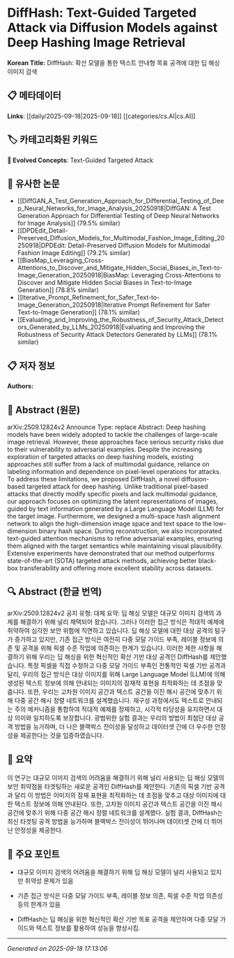 
# DiffHash: Text-Guided Targeted Attack via Diffusion Models against Deep Hashing Image Retrieval

**Korean Title:** DiffHash: 확산 모델을 통한 텍스트 안내형 목표 공격에 대한 딥 해싱 이미지 검색

## 📋 메타데이터

**Links**: [[daily/2025-09-18|2025-09-18]] [[categories/cs.AI|cs.AI]]

## 🏷️ 카테고리화된 키워드
**🚀 Evolved Concepts**: Text-Guided Targeted Attack

## 🔗 유사한 논문
- [[DiffGAN_A_Test_Generation_Approach_for_Differential_Testing_of_Deep_Neural_Networks_for_Image_Analysis_20250918|DiffGAN: A Test Generation Approach for Differential Testing of Deep Neural Networks for Image Analysis]] (79.5% similar)
- [[DPDEdit_Detail-Preserved_Diffusion_Models_for_Multimodal_Fashion_Image_Editing_20250918|DPDEdit: Detail-Preserved Diffusion Models for Multimodal Fashion Image Editing]] (79.2% similar)
- [[BiasMap_Leveraging_Cross-Attentions_to_Discover_and_Mitigate_Hidden_Social_Biases_in_Text-to-Image_Generation_20250918|BiasMap: Leveraging Cross-Attentions to Discover and Mitigate Hidden Social Biases in Text-to-Image Generation]] (78.8% similar)
- [[Iterative_Prompt_Refinement_for_Safer_Text-to-Image_Generation_20250918|Iterative Prompt Refinement for Safer Text-to-Image Generation]] (78.1% similar)
- [[Evaluating_and_Improving_the_Robustness_of_Security_Attack_Detectors_Generated_by_LLMs_20250918|Evaluating and Improving the Robustness of Security Attack Detectors Generated by LLMs]] (78.1% similar)

## 📋 저자 정보

**Authors:** 

## 📄 Abstract (원문)

arXiv:2509.12824v2 Announce Type: replace 
Abstract: Deep hashing models have been widely adopted to tackle the challenges of large-scale image retrieval. However, these approaches face serious security risks due to their vulnerability to adversarial examples. Despite the increasing exploration of targeted attacks on deep hashing models, existing approaches still suffer from a lack of multimodal guidance, reliance on labeling information and dependence on pixel-level operations for attacks. To address these limitations, we proposed DiffHash, a novel diffusion-based targeted attack for deep hashing. Unlike traditional pixel-based attacks that directly modify specific pixels and lack multimodal guidance, our approach focuses on optimizing the latent representations of images, guided by text information generated by a Large Language Model (LLM) for the target image. Furthermore, we designed a multi-space hash alignment network to align the high-dimension image space and text space to the low-dimension binary hash space. During reconstruction, we also incorporated text-guided attention mechanisms to refine adversarial examples, ensuring them aligned with the target semantics while maintaining visual plausibility. Extensive experiments have demonstrated that our method outperforms state-of-the-art (SOTA) targeted attack methods, achieving better black-box transferability and offering more excellent stability across datasets.

## 🔍 Abstract (한글 번역)

arXiv:2509.12824v2 공지 유형: 대체
요약: 딥 해싱 모델은 대규모 이미지 검색의 과제를 해결하기 위해 널리 채택되어 왔습니다. 그러나 이러한 접근 방식은 적대적 예제에 취약하여 심각한 보안 위험에 직면하고 있습니다. 딥 해싱 모델에 대한 대상 공격의 탐구가 증가하고 있지만, 기존 접근 방식은 여전히 다중 모달 가이드 부족, 레이블 정보에 의존 및 공격을 위해 픽셀 수준 작업에 의존하는 한계가 있습니다. 이러한 제한 사항을 해결하기 위해 우리는 딥 해싱을 위한 혁신적인 확산 기반 대상 공격인 DiffHash를 제안했습니다. 특정 픽셀을 직접 수정하고 다중 모달 가이드 부족인 전통적인 픽셀 기반 공격과 달리, 우리의 접근 방식은 대상 이미지를 위해 Large Language Model (LLM)에 의해 생성된 텍스트 정보에 의해 안내되는 이미지의 잠재적 표현을 최적화하는 데 초점을 맞춥니다. 또한, 우리는 고차원 이미지 공간과 텍스트 공간을 이진 해시 공간에 맞추기 위해 다중 공간 해시 정렬 네트워크를 설계했습니다. 재구성 과정에서도 텍스트로 안내되는 주의 메커니즘을 통합하여 적대적 예제를 정제하고, 시각적 타당성을 유지하면서 대상 의미와 일치하도록 보장합니다. 광범위한 실험 결과는 우리의 방법이 최첨단 대상 공격 방법을 능가하며, 더 나은 블랙박스 전이성을 달성하고 데이터셋 간에 더 우수한 안정성을 제공한다는 것을 입증하였습니다.

## 📝 요약

이 연구는 대규모 이미지 검색의 어려움을 해결하기 위해 널리 사용되는 딥 해싱 모델의 보안 취약점을 타겟팅하는 새로운 공격인 DiffHash를 제안한다. 기존의 픽셀 기반 공격과 달리 이 방법은 이미지의 잠재 표현을 최적화하는 데 초점을 맞추고 대상 이미지에 대한 텍스트 정보에 의해 안내된다. 또한, 고차원 이미지 공간과 텍스트 공간을 이진 해시 공간에 맞추기 위해 다중 공간 해시 정렬 네트워크를 설계했다. 실험 결과, DiffHash는 최신 타겟팅 공격 방법을 능가하며 블랙박스 전이성이 뛰어나며 데이터셋 간에 더 뛰어난 안정성을 제공한다.

## 🎯 주요 포인트

- 대규모 이미지 검색의 어려움을 해결하기 위해 딥 해싱 모델이 널리 사용되고 있지만 취약성 문제가 있음

- 기존 접근 방식은 다중 모달 가이드 부족, 레이블 정보 의존, 픽셀 수준 작업 의존성 등의 한계가 있음

- DiffHash는 딥 해싱을 위한 혁신적인 확산 기반 목표 공격을 제안하며 다중 모달 가이드와 텍스트 정보를 활용하여 성능을 향상시킴.

---

*Generated on 2025-09-18 17:13:06*